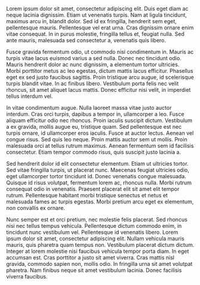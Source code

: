 Lorem ipsum dolor sit amet, consectetur adipiscing elit. Duis eget diam ac neque lacinia dignissim. Etiam ut venenatis turpis. Nam at ligula tincidunt, maximus arcu in, blandit dolor. Sed id ex fringilla, hendrerit sem eget, pellentesque mauris. Pellentesque vel erat urna. Cras dignissim ornare enim vitae consequat. In in purus molestie, fringilla tellus et, feugiat nulla. Sed ante mauris, malesuada sed consectetur a, venenatis quis libero.

Fusce gravida fermentum odio, ut commodo nisi condimentum in. Mauris ac turpis vitae lacus euismod varius a sed nulla. Donec nec tincidunt odio. Mauris hendrerit dolor ac nunc dignissim, a elementum tortor ultricies. Morbi porttitor metus ac leo egestas, dictum mattis lacus efficitur. Phasellus eget ex sed justo faucibus sagittis. Proin tristique arcu augue, id scelerisque turpis blandit vitae. In ac finibus libero. Vestibulum porta felis nec velit rhoncus, sit amet aliquet lacus mattis. Donec efficitur nisi velit, in imperdiet tellus interdum vel.

In vitae condimentum augue. Nulla laoreet massa vitae justo auctor interdum. Cras orci turpis, dapibus a tempor in, ullamcorper a leo. Fusce aliquam efficitur odio nec rhoncus. Proin iaculis suscipit dictum. Vestibulum a ex gravida, mollis augue eu, tristique quam. Sed pellentesque est nec turpis ornare, id ullamcorper eros iaculis. Fusce at auctor lectus. Aenean vel congue risus. Sed quis leo neque. Proin mattis auctor sem ut mollis. Proin malesuada orci at tellus rutrum maximus. Aenean fermentum sem id facilisis consectetur. Etiam tempor commodo risus, quis suscipit justo lacinia a.

Sed hendrerit dolor id elit consectetur elementum. Etiam ut ultricies tortor. Sed vitae fringilla turpis, ut placerat nunc. Maecenas feugiat ultricies odio, eget ullamcorper tortor tincidunt id. Donec venenatis congue malesuada. Quisque id risus volutpat, fermentum lorem ac, rhoncus nulla. Morbi rutrum consequat odio in venenatis. Praesent placerat elit sit amet elit tempor rutrum. Pellentesque habitant morbi tristique senectus et netus et malesuada fames ac turpis egestas. Morbi pretium arcu eget ex elementum, non convallis ex ornare.

Nunc semper est et orci pretium, nec molestie felis placerat. Sed rhoncus nisi nec tellus tempus vehicula. Pellentesque dictum commodo enim, in tincidunt nunc vestibulum vel. Pellentesque id venenatis libero. Lorem ipsum dolor sit amet, consectetur adipiscing elit. Nullam vehicula mauris mauris, quis pharetra quam tempus non. Vestibulum placerat dictum dictum. Integer at lorem molestie nisi faucibus vehicula tempor porta diam. In eget accumsan est. Cras porttitor a justo sit amet viverra. Cras mattis nisl gravida, commodo sapien non, mollis odio. In fringilla urna sit amet volutpat pharetra. Nam finibus neque sit amet vestibulum lacinia. Donec facilisis viverra faucibus.
